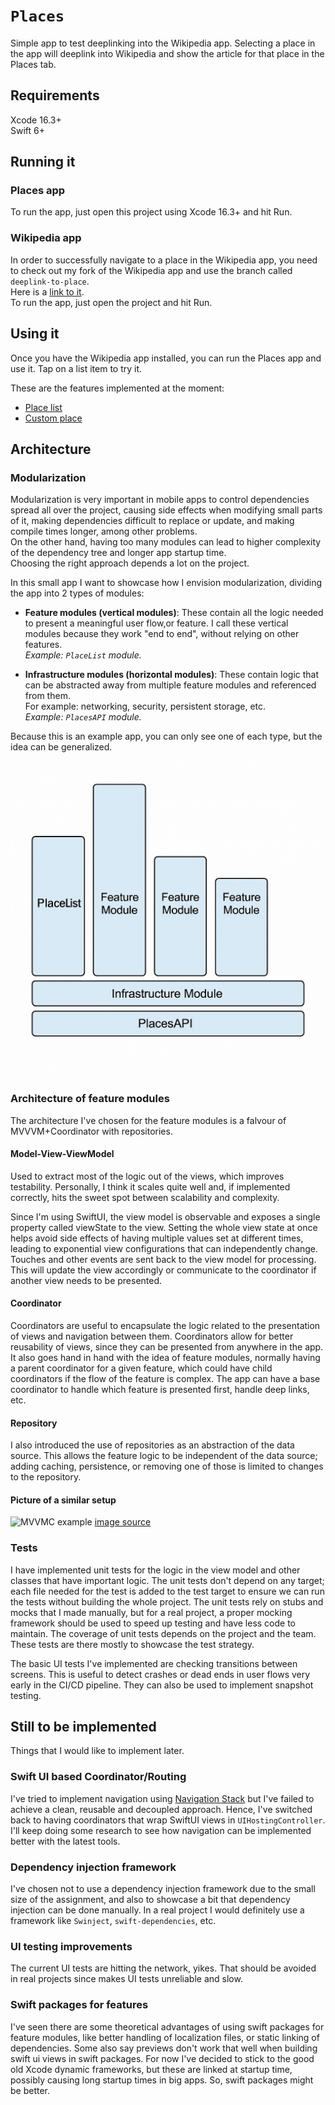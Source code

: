 # `Places`

Simple app to test deeplinking into the Wikipedia app. Selecting a place in the app will deeplink into Wikipedia and show the article for that place in the Places tab.

## Requirements  
Xcode 16.3+  
Swift 6+

## Running it

### Places app  
To run the app, just open this project using Xcode 16.3+ and hit Run.

### Wikipedia app  
In order to successfully navigate to a place in the Wikipedia app, you need to check out my fork of the Wikipedia app and use the branch called `deeplink-to-place`.  
Here is a [link to it](https://github.com/rowiesfer/wikipedia-ios/tree/deeplink-to-place).  
To run the app, just open the project and hit Run.

## Using it  
Once you have the Wikipedia app installed, you can run the Places app and use it. Tap on a list item to try it.

These are the features implemented at the moment:  
- [Place list](https://github.com/rowiesfer/Places/blob/main/Features/PlaceList/PlaceList.docc/PlaceList.md#list)  
- [Custom place](https://github.com/rowiesfer/Places/blob/main/Features/PlaceList/PlaceList.docc/PlaceList.md#custom-place)

## Architecture

### Modularization
Modularization is very important in mobile apps to control dependencies spread all over the project, causing side effects when modifying small parts of it, making dependencies difficult to replace or update, and making compile times longer, among other problems.  
On the other hand, having too many modules can lead to higher complexity of the dependency tree and longer app startup time.  
Choosing the right approach depends a lot on the project.

In this small app I want to showcase how I envision modularization, dividing the app into 2 types of modules:

- **Feature modules (vertical modules)**: These contain all the logic needed to present a meaningful user flow,or feature. I call these vertical modules because they work "end to end", without relying on other features.  
  *Example: `PlaceList` module.*

- **Infrastructure modules (horizontal modules)**: These contain logic that can be abstracted away from multiple feature modules and referenced from them.  
  For example: networking, security, persistent storage, etc.  
  *Example: `PlacesAPI` module.*

Because this is an example app, you can only see one of each type, but the idea can be generalized.

![Modularization example](https://github.com/rowiesfer/Places/blob/main/Places.docc/Resources/modularization_example.png)

### Architecture of feature modules
The architecture I've chosen for the feature modules is a falvour of MVVVM+Coordinator with repositories.

#### Model-View-ViewModel
Used to extract most of the logic out of the views, which improves testability. Personally, I think it scales quite well and, if implemented correctly, hits the sweet spot between scalability and complexity.

Since I'm using SwiftUI, the view model is observable and exposes a single property called viewState to the view. Setting the whole view state at once helps avoid side effects of having multiple values set at different times, leading to exponential view configurations that can independently change.
Touches and other events are sent back to the view model for processing. This will update the view accordingly or communicate to the coordinator if another view needs to be presented.

#### Coordinator
Coordinators are useful to encapsulate the logic related to the presentation of views and navigation between them.
Coordinators allow for better reusability of views, since they can be presented from anywhere in the app. It also goes hand in hand with the idea of feature modules, normally having a parent coordinator for a given feature, which could have child coordinators if the flow of the feature is complex.
The app can have a base coordinator to handle which feature is presented first, handle deep links, etc.

#### Repository
I also introduced the use of repositories as an abstraction of the data source. This allows the feature logic to be independent of the data source; adding caching, persistence, or removing one of those is limited to changes to the repository.

#### Picture of a similar setup
![MVVMC example](https://miro.medium.com/v2/resize:fit:2000/format:webp/1*d1DXDtaoZVm8J-exVOkSOw.png)
[image source](https://medium.com/sudo-by-icalia-labs/ios-architecture-mvvm-c-introduction-1-6-815204248518)

### Tests
I have implemented unit tests for the logic in the view model and other classes that have important logic.
The unit tests don't depend on any target; each file needed for the test is added to the test target to ensure we can run the tests without building the whole project.
The unit tests rely on stubs and mocks that I made manually, but for a real project, a proper mocking framework should be used to speed up testing and have less code to maintain.
The coverage of unit tests depends on the project and the team. These tests are there mostly to showcase the test strategy.

The basic UI tests I've implemented are checking transitions between screens. This is useful to detect crashes or dead ends in user flows very early in the CI/CD pipeline.
They can also be used to implement snapshot testing.

## Still to be implemented

Things that I would like to implement later.

### Swift UI based Coordinator/Routing
I've tried to implement navigation using [Navigation Stack](https://developer.apple.com/documentation/swiftui/navigationstack) but I've failed to achieve a clean, reusable and decoupled approach. Hence, I've switched back to having coordinators that wrap SwiftUI views in `UIHostingController`.
I'll keep doing some research to see how navigation can be implemented better with the latest tools.

### Dependency injection framework
I've chosen not to use a dependency injection framework due to the small size of the assignment, and also to showcase a bit that dependency injection can be done manually.
In a real project I would definitely use a framework like `Swinject`, `swift-dependencies`, etc.

### UI testing improvements
The current UI tests are hitting the network, yikes. That should be avoided in real projects since makes UI tests unreliable and slow.

### Swift packages for features
I've seen there are some theoretical advantages of using swift packages for feature modules, like better handling of localization files, or static linking of dependencies. 
Some also say previews don't work that well when building swift ui views in swift packages.
For now I've decided to stick to the good old Xcode dynamic frameworks, but these are linked at startup time, possibly causing long startup times in big apps. So, swift packages might be better.
